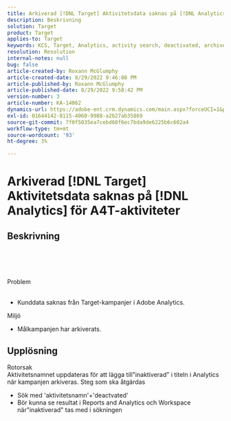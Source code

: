 ```yaml
---
title: Arkiverad [!DNL Target] Aktivitetsdata saknas på [!DNL Analytics] för A4T-aktiviteter
description: Beskrivning
solution: Target
product: Target
applies-to: Target
keywords: KCS, Target, Analytics, activity search, deactivated, archived
resolution: Resolution
internal-notes: null
bug: false
article-created-by: Roxann McGlumphy
article-created-date: 8/29/2022 9:46:08 PM
article-published-by: Roxann McGlumphy
article-published-date: 8/29/2022 9:58:42 PM
version-number: 3
article-number: KA-14062
dynamics-url: https://adobe-ent.crm.dynamics.com/main.aspx?forceUCI=1&pagetype=entityrecord&etn=knowledgearticle&id=0e880cf8-e327-ed11-9db1-002248086d3d
exl-id: 01644142-8115-4060-9988-a2b27ab35869
source-git-commit: 7f0f5035ea7cebd60f6ec7bda9de6225b6c602a4
workflow-type: tm+mt
source-wordcount: '93'
ht-degree: 3%

---
```


# Arkiverad [!DNL Target] Aktivitetsdata saknas på [!DNL Analytics] för A4T-aktiviteter

## Beskrivning

<br><br><br><br>Problem<br><br>
- Kunddata saknas från Target-kampanjer i Adobe Analytics.



Miljö
- Målkampanjen har arkiverats.



## Upplösning

Rotorsak<br>
Aktivitetsnamnet uppdateras för att lägga till&quot;inaktiverad&quot; i titeln i Analytics när kampanjen arkiveras.
Steg som ska åtgärdas
- Sök med &#39;aktivitetsnamn&#39;+&#39;deactvated&#39;
- Bör kunna se resultat i Reports and Analytics och Workspace när&quot;inaktiverad&quot; tas med i sökningen
